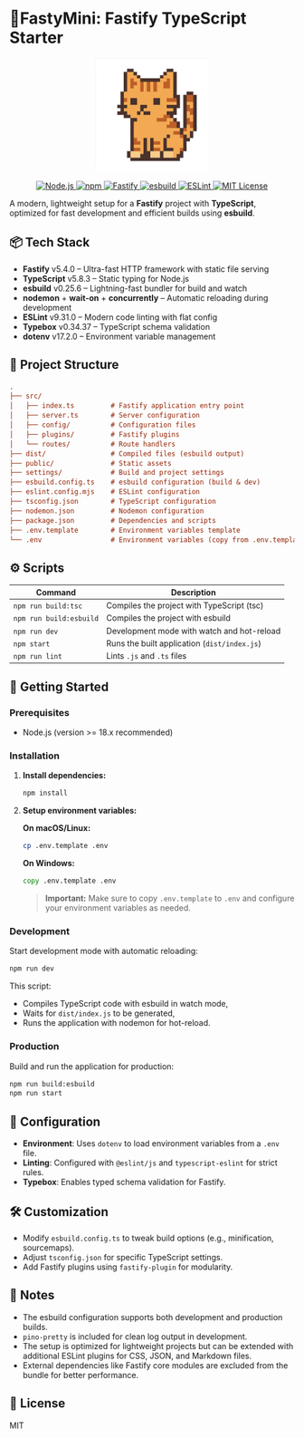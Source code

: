 # 🚀FastyMini: Fastify TypeScript Starter

<p align="center">
  <img src="./public/pixel-cat.png" alt="Astronaute" width="200"/>
</p>

<p align="center">
  <a href="https://nodejs.org/en" target="_blank">
    <img src="https://img.shields.io/badge/Node.js-18.x-brightgreen.svg" alt="Node.js">
  </a>
  <a href="https://www.npmjs.com" target="_blank">
    <img src="https://img.shields.io/badge/npm-10.x-red.svg" alt="npm">
  </a>
  <a href="https://www.npmjs.com/package/fastify" target="_blank">
    <img src="https://img.shields.io/npm/v/fastify.svg" alt="Fastify">
  </a>
  <a href="https://github.com/esbuild/esbuild" target="_blank">
    <img src="https://img.shields.io/badge/bundler-esbuild-ffcf00.svg" alt="esbuild">
  </a>
  <a href="https://eslint.org/" target="_blank">
    <img src="https://img.shields.io/badge/code%20style-ESLint-purple.svg" alt="ESLint">
  </a>
  <a href="LICENSE">
    <img src="https://img.shields.io/badge/license-MIT-blue.svg" alt="MIT License">
  </a>
</p>

A modern, lightweight setup for a **Fastify** project with **TypeScript**, optimized for fast development and efficient builds using **esbuild**.

## 📦 Tech Stack

- **Fastify** v5.4.0 – Ultra-fast HTTP framework with static file serving
- **TypeScript** v5.8.3 – Static typing for Node.js
- **esbuild** v0.25.6 – Lightning-fast bundler for build and watch
- **nodemon** + **wait-on** + **concurrently** – Automatic reloading during development
- **ESLint** v9.31.0 – Modern code linting with flat config
- **Typebox** v0.34.37 – TypeScript schema validation
- **dotenv** v17.2.0 – Environment variable management

## 📁 Project Structure

```ini
.
├── src/
│   ├── index.ts         # Fastify application entry point
│   ├── server.ts        # Server configuration
│   ├── config/          # Configuration files
│   ├── plugins/         # Fastify plugins
│   └── routes/          # Route handlers
├── dist/                # Compiled files (esbuild output)
├── public/              # Static assets
├── settings/            # Build and project settings
├── esbuild.config.ts    # esbuild configuration (build & dev)
├── eslint.config.mjs    # ESLint configuration
├── tsconfig.json        # TypeScript configuration
├── nodemon.json         # Nodemon configuration
├── package.json         # Dependencies and scripts
├── .env.template        # Environment variables template
└── .env                 # Environment variables (copy from .env.template)
```

## ⚙️ Scripts

| Command                 | Description                                  |
| ----------------------- | -------------------------------------------- |
| `npm run build:tsc`     | Compiles the project with TypeScript (tsc)   |
| `npm run build:esbuild` | Compiles the project with esbuild            |
| `npm run dev`           | Development mode with watch and hot-reload   |
| `npm start`             | Runs the built application (`dist/index.js`) |
| `npm run lint`          | Lints `.js` and `.ts` files                  |

## 🚀 Getting Started

### Prerequisites

- Node.js (version >= 18.x recommended)

### Installation

1. **Install dependencies:**
   ```bash
   npm install
   ```

2. **Setup environment variables:**
   
   **On macOS/Linux:**
   ```bash
   cp .env.template .env
   ```
   
   **On Windows:**
   ```cmd
   copy .env.template .env
   ```
   
   > **Important:** Make sure to copy `.env.template` to `.env` and configure your environment variables as needed.

### Development

Start development mode with automatic reloading:

```bash
npm run dev
```

This script:

- Compiles TypeScript code with esbuild in watch mode,
- Waits for `dist/index.js` to be generated,
- Runs the application with nodemon for hot-reload.

### Production

Build and run the application for production:

```bash
npm run build:esbuild
npm run start
```

## 🔧 Configuration

- **Environment**: Uses `dotenv` to load environment variables from a `.env` file.
- **Linting**: Configured with `@eslint/js` and `typescript-eslint` for strict rules.
- **Typebox**: Enables typed schema validation for Fastify.

## 🛠️ Customization

- Modify `esbuild.config.ts` to tweak build options (e.g., minification, sourcemaps).
- Adjust `tsconfig.json` for specific TypeScript settings.
- Add Fastify plugins using `fastify-plugin` for modularity.

## 📝 Notes

- The esbuild configuration supports both development and production builds.
- `pino-pretty` is included for clean log output in development.
- The setup is optimized for lightweight projects but can be extended with additional ESLint plugins for CSS, JSON, and Markdown files.
- External dependencies like Fastify core modules are excluded from the bundle for better performance.

## 📜 License

MIT

